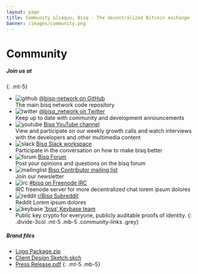 ```yaml
---
layout: page
title: Community &lsaquo; Bisq - The decentralized Bitcoin exchange
banner: /images/community.png
---
```

# Community


##### Join us at
{: .mt-5}
 
 - ![github](../images/community/github.svg) [@bisq-network on GitHub](https://github.com/bisq-network)<br/>The main bisq network code repository
 - ![twitter](../images/community/twitter.svg) [@bisq_network on Twitter](https://twitter.com/bisq_network)<br/>Keep up to date with community and development announcements 
 - ![youtube](../images/community/youtube.svg) [Bisq YouTube channel](https://www.youtube.com/c/bisq-network)<br/>View and participate on our weekly growth calls and watch interviews with the developers and other multimedia content
 - ![slack](../images/community/slack.svg) [Bisq Slack workspace](https://bisq.network/slack-invite)<br/>Participate in the conversation on how to make bisq better
 - ![forum](../images/community/forum.svg) [Bisq Forum](https://bisq.community)<br/>Post your opinions and questions on the bisq forum 
 - ![mailinglist](../images/community/mailinglist.svg) [Bisq Contributor mailing list](https://lists.bisq.network/listinfo/bisq-contrib)<br/>Join our newsletter
 - ![irc](../images/community/irc.svg) [#bisq on Freenode IRC](https://webchat.freenode.net/?channels=bisq)<br/>IRC freenode server for more decentralized chat lorem ipsum dolores 
 - ![reddit](../images/community/reddit.svg) [r/Bisq Subreddit](https://www.reddit.com/r/bisq)<br/>Reddit Lorem ipsum dolores 
 - ![keybase](../images/community/keybase.svg) ['bisq' Keybase team](https://keybase.io/team/bisq)<br/>Public key crypto for everyone, publicly auditable proofs of identity. 
 {: .divide-3col .mt-5 .mb-5 .community-links .grey}
 
##### Brand files
 
 - [Logo Package.zip](https://example.com/)
 - [Client Design Sketch.skch](https://example.com/)
 - [Press Release.pdf](https://example.com/)
 {: .mt-5 .mb-5}


